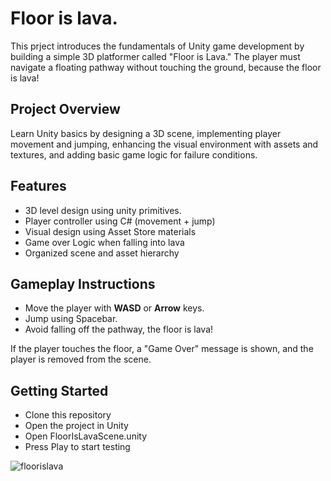 # Floor is lava.

This prject introduces the fundamentals of Unity game development by building a simple 3D platformer called "Floor is Lava." The player must navigate a floating pathway without touching the ground, because the floor is lava!

## Project Overview

Learn Unity basics by designing a 3D scene, implementing player movement and jumping, enhancing the visual environment with assets and textures, and adding basic game logic for failure conditions.

## Features

- 3D level design using unity primitives.
- Player controller using C# (movement + jump)
- Visual design using Asset Store materials
- Game over Logic when falling into lava
- Organized scene and asset hierarchy

## Gameplay Instructions

- Move the player with **WASD** or **Arrow** keys.
- Jump using Spacebar.
- Avoid falling off the pathway, the floor is lava!
  
If the player touches the floor, a "Game Over" message is shown, and the player is removed from the scene.

## Getting Started

- Clone this repository
- Open the project in Unity
- Open FloorIsLavaScene.unity
- Press Play to start testing

![floorislava](https://github.com/erwkuvi/floorIsLava/blob/main/src_github/FloorIsLava.gif)

